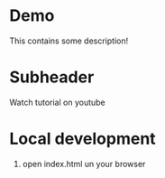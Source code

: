 # Demo
This contains some description!

# Subheader
Watch tutorial on youtube

# Local development
1. open index.html un your browser
